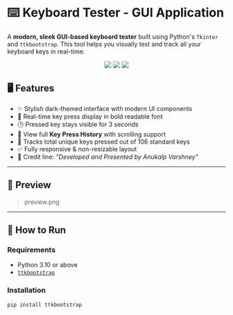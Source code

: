 # ⌨️ Keyboard Tester - GUI Application

A **modern, sleek GUI-based keyboard tester** built using Python's `Tkinter` and `ttkbootstrap`. This tool helps you visually test and track all your keyboard keys in real-time.

<p align="center">
  <img src="https://img.shields.io/badge/Python-3.10+-blue.svg" />
  <img src="https://img.shields.io/badge/GUI-Tkinter-blueviolet" />
  <img src="https://img.shields.io/badge/Designed%20By-Anukalp%20Varshney-green" />
</p>

## 🖥️ Features

- ✨ Stylish dark-themed interface with modern UI components
- 🧪 Real-time key press display in bold readable font
- 🕒 Pressed key stays visible for 3 seconds
- 📜 View full **Key Press History** with scrolling support
- 🔢 Tracks total unique keys pressed out of 106 standard keys
- ✅ Fully responsive & non-resizable layout
- 👤 Credit line: _"Developed and Presented by Anukalp Varshney"_

---

## 📸 Preview

> preview.png

---

## 🚀 How to Run

### Requirements

- Python 3.10 or above
- [`ttkbootstrap`](https://pypi.org/project/ttkbootstrap/)

### Installation

```bash
pip install ttkbootstrap
